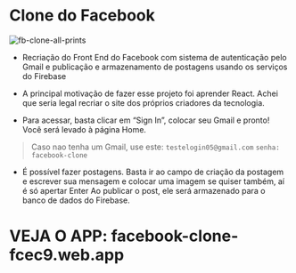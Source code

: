 
# Clone do Facebook

![fb-clone-all-prints](https://user-images.githubusercontent.com/17102184/113195796-164f0280-9239-11eb-9750-172e1f36fa29.png)

* Recriação do Front End do Facebook com sistema de autenticação pelo Gmail e publicação e armazenamento de postagens usando os serviços do Firebase 

* A principal motivação de fazer esse projeto foi aprender React. Achei que seria legal recriar o site dos próprios criadores da tecnologia.

* Para acessar, basta clicar em “Sign In”, colocar seu Gmail e pronto! Você será levado à página Home.


> Caso nao tenha um Gmail, use este:
  `testelogin05@gmail.com`
  `senha: facebook-clone`
 

* É possível fazer postagens. Basta ir ao campo de criação da postagem e escrever sua mensagem e colocar uma imagem se quiser também, aí é só apertar Enter
Ao publicar o post, ele será armazenado para o banco de dados do Firebase.

# VEJA O APP: facebook-clone-fcec9.web.app
